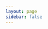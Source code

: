 ```yaml
---
layout: page
sidebar: false
---
```


<script setup>
import ProjectDankeView from '../views/ProjectDankeView.vue'
</script>

<ProjectDankeView/>
